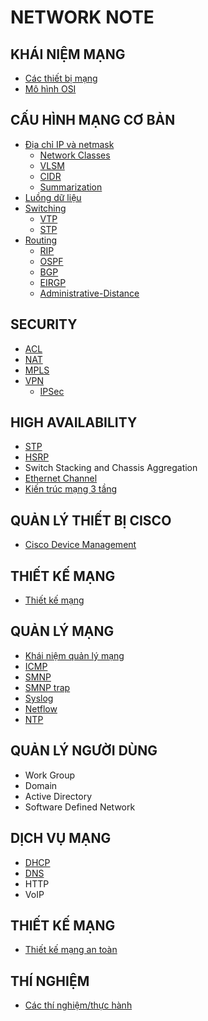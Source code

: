 # NETWORK NOTE

## KHÁI NIỆM MẠNG

- [Các thiết bị mạng](../network_engineer_dream/1_network_devices/index.md)
- [Mô hình OSI](../network_engineer_dream/2_OSI_model_and_Protocol/index.md)

## CẤU HÌNH MẠNG CƠ BẢN

- [Địa chỉ IP và netmask](../network_engineer_dream/4_1_IPaddress_Netmask/index.md)
    - [Network Classes](../network_engineer_dream/4_1_IPaddress_Netmask/4_1_0_Network_Classes/index.md)
    - [VLSM](../network_engineer_dream/4_1_IPaddress_Netmask/4_1_1_VLSM/index.md)
    - [CIDR](../network_engineer_dream/4_1_IPaddress_Netmask/4_1_2_CIDR/index.md)
    - [Summarization](../network_engineer_dream/4_1_IPaddress_Netmask/4_1_3_Summarization/index.md)
- [Luồng dữ liệu](../network_engineer_dream/5_DataFlow/index.md)
- [Switching](../network_engineer_dream/4_3_Switching/index.md)
    - [VTP](../network_engineer_dream/4_3_Switching/VTP/index.md)
    - [STP](../network_engineer_dream/4_3_Switching/STP/index.md)
- [Routing](../network_engineer_dream/4_4_Routing/index.md)
    - [RIP](../network_engineer_dream/4_4_Routing/RIP/index.md)
    - [OSPF](../network_engineer_dream/4_4_Routing/OSPF/index.md)
    - [BGP](../network_engineer_dream/4_4_Routing/BGP/index.md)
    - [EIRGP](../network_engineer_dream/4_4_Routing/EIGRP/index.md)
    - [Administrative-Distance](./4_4_Routing/administrative-distance/index.md)

## SECURITY

- [ACL](../network_engineer_dream/4_7_ACL/index.md)
- [NAT](../network_engineer_dream/4_5_NAT/index.md)
- [MPLS](../network_engineer_dream/4_3_Switching/index.md#multiprotocol-label-switching-mpls)
- [VPN](../network_engineer_dream/4_8_VPN/index.md)
    - [IPSec](./4_8_VPN/VPN_IPSec/index.md)

## HIGH AVAILABILITY

- [STP](./4_3_Switching/STP/index.md)
- [HSRP](./7_1_HSRP/index.md)
- Switch Stacking and Chassis Aggregation
- [Ethernet Channel](./7_3_EthernetChanel/index.md)
- [Kiến trúc mạng 3 tầng](./7_2_Three-Layer_Network-Architect/index.md)

## QUẢN LÝ THIẾT BỊ CISCO

- [Cisco Device Management](./9_Managing_Cisco_Device/index.md)

## THIẾT KẾ MẠNG

- [Thiết kế mạng](./network_design/index.md)

## QUẢN LÝ MẠNG

- [Khái niệm quản lý mạng](./8_Network_Management/concept/index.md)
- [ICMP](./2_OSI_model_and_Protocol/ICMP/index.md)
- [SMNP](./8_Network_Management/SNMP/index.md)
- [SMNP trap](./8_Network_Management/SNMP_trap/index.md)
- [Syslog](./8_Network_Management/Syslog/index.md)
- [Netflow](./8_Network_Management/Syslog/index.md)
- [NTP](./2_OSI_model_and_Protocol/NTP/index.md)

## QUẢN LÝ NGƯỜI DÙNG

- Work Group
- Domain
- Active Directory
- Software Defined Network

## DỊCH VỤ MẠNG

- [DHCP](./2_OSI_model_and_Protocol/DHCP/index.md)
- [DNS](./2_OSI_model_and_Protocol/DNS/index.md)
- HTTP
- VoIP

## THIẾT KẾ MẠNG

- [Thiết kế mạng an toàn](../network_engineer_dream/6_secure_nework_design_principle/index.md)

## THÍ NGHIỆM

- [Các thí nghiệm/thực hành](../network_engineer_dream/experiment/index.md)
